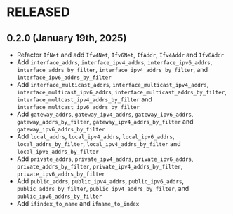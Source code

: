 # RELEASED

## 0.2.0 (January 19th, 2025)

- Refactor `IfNet` and add `Ifv4Net`, `Ifv6Net`, `IfAddr`, `Ifv4Addr` and `Ifv6Addr`
- Add `interface_addrs`, `interface_ipv4_addrs`, `interface_ipv6_addrs`, `interface_addrs_by_filter`, `interface_ipv4_addrs_by_filter`, and `interface_ipv6_addrs_by_filter`
- Add `interface_multicast_addrs`, `interface_multicast_ipv4_addrs`, `interface_multicast_ipv6_addrs`, `interface_multicast_addrs_by_filter`, `interface_multcast_ipv4_addrs_by_filter` and `interface_multcast_ipv6_addrs_by_filter`
- Add `gateway_addrs`, `gateway_ipv4_addrs`, `gateway_ipv6_addrs`, `gateway_addrs_by_filter`, `gateway_ipv4_addrs_by_filter` and `gateway_ipv6_addrs_by_filter`
- Add `local_addrs`, `local_ipv4_addrs`, `local_ipv6_addrs`, `local_addrs_by_filter`, `local_ipv4_addrs_by_filter` and `local_ipv6_addrs_by_filter`
- Add `private_addrs`, `private_ipv4_addrs`, `private_ipv6_addrs`, `private_addrs_by_filter`, `private_ipv4_addrs_by_filter`, `private_ipv6_addrs_by_filter`
- Add `public_addrs`, `public_ipv4_addrs`, `public_ipv6_addrs`, `public_addrs_by_filter`, `public_ipv4_addrs_by_filter`, and `public_ipv6_addrs_by_filter`
- Add `ifindex_to_name` and `ifname_to_index`
